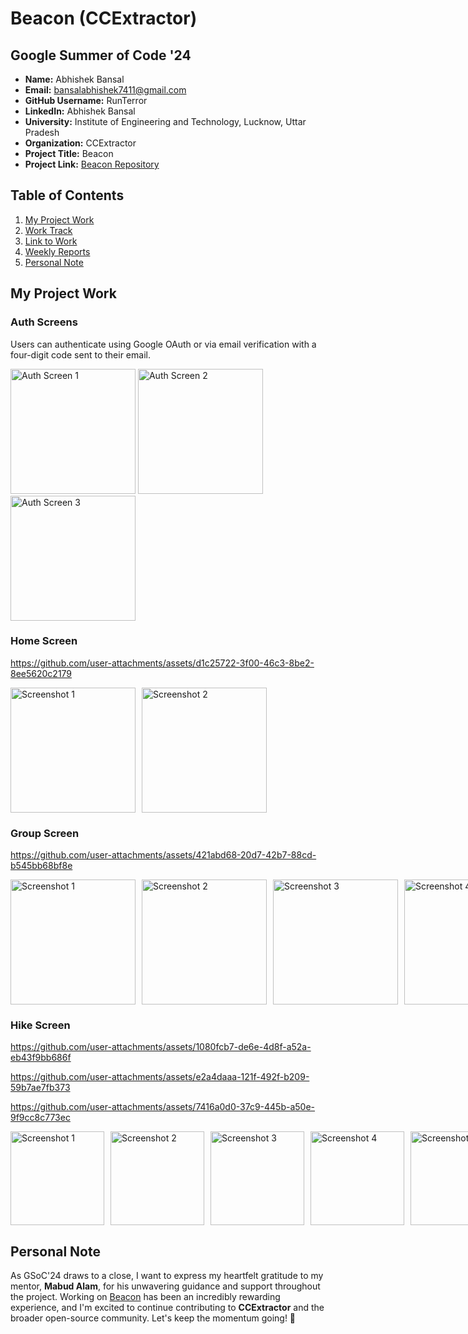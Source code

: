 # Beacon (CCExtractor)

## Google Summer of Code '24

- **Name:** Abhishek Bansal
- **Email:** bansalabhishek7411@gmail.com
- **GitHub Username:** RunTerror
- **LinkedIn:** Abhishek Bansal
- **University:** Institute of Engineering and Technology, Lucknow, Uttar Pradesh
- **Organization:** CCExtractor
- **Project Title:** Beacon
- **Project Link:** [Beacon Repository](https://github.com/CCExtractor/beacon)

## Table of Contents

1. [My Project Work](#my-project-work)
2. [Work Track](#work-track)
3. [Link to Work](#link-to-work)
4. [Weekly Reports](#weekly-reports)
5. [Personal Note](#personal-note)

## My Project Work

### Auth Screens

Users can authenticate using Google OAuth or via email verification with a four-digit code sent to their email.

<p>
  <img width="200" src="https://github.com/user-attachments/assets/19bb49c0-0346-416e-b28d-1541185552b0" alt="Auth Screen 1">
  <img width="200" src="https://github.com/user-attachments/assets/18a5c323-4929-4c0f-afa0-3c01a62378a4" alt="Auth Screen 2">
  <img width="200" src="https://github.com/user-attachments/assets/030bfb21-d36a-42ff-8926-114ade282fdc" alt="Auth Screen 3">
</p>


### Home Screen

https://github.com/user-attachments/assets/d1c25722-3f00-46c3-8be2-8ee5620c2179
<div style="display: flex; gap: 10px;">
  <img width="200" src="https://github.com/user-attachments/assets/0cc28c81-d6ac-440c-ab50-2b706171be18" alt="Screenshot 1">
  <img width="200" src="https://github.com/user-attachments/assets/da016ef3-75ca-4ffd-9d60-ec58117afaf8" alt="Screenshot 2">
</div>


### Group Screen


https://github.com/user-attachments/assets/421abd68-20d7-42b7-88cd-b545bb68bf8e

<div style="display: flex; gap: 10px;">
  <img width="200" src="https://github.com/user-attachments/assets/451e8d15-5147-463d-b4c0-b8843ed1f847" alt="Screenshot 1">
  <img width="200" src="https://github.com/user-attachments/assets/430af009-7693-4797-b253-9297b712a9b3" alt="Screenshot 2">
  <img width="200" src="https://github.com/user-attachments/assets/fc052bee-02cd-4620-8489-44c9854ee96b" alt="Screenshot 3">
  <img width="200" src="https://github.com/user-attachments/assets/52494642-88d3-4ca5-a316-eb06e0449ba4" alt="Screenshot 4">
  <img width="200" src="https://github.com/user-attachments/assets/88002820-cd6e-495f-9967-ec92ef732672" alt="Screenshot 5">
  <img width="200" src="https://github.com/user-attachments/assets/419926b7-4512-4703-9a1b-08ce6e1176b7" alt="Screenshot 6">
  <img width="200" src="https://github.com/user-attachments/assets/c4eac045-2972-44ff-ae71-369cfeab85b3" alt="Screenshot 7">
</div>


### Hike Screen

https://github.com/user-attachments/assets/1080fcb7-de6e-4d8f-a52a-eb43f9bb686f


https://github.com/user-attachments/assets/e2a4daaa-121f-492f-b209-59b7ae7fb373


https://github.com/user-attachments/assets/7416a0d0-37c9-445b-a50e-9f9cc8c773ec



<div style="display: flex; gap: 10px;">
  <img width="150" src="https://github.com/user-attachments/assets/c4cb2b4f-0bbc-4638-aab3-d0957fc0fab8" alt="Screenshot 1">
  <img width="150" src="https://github.com/user-attachments/assets/f27d0fa9-09fb-4ba5-8956-1ab5ac96f985" alt="Screenshot 2">
  <img width="150" src="https://github.com/user-attachments/assets/7f198da2-f520-4557-9943-92238a755554" alt="Screenshot 3">
  <img width="150" src="https://github.com/user-attachments/assets/4b977827-e387-43b6-8f13-41195588f231" alt="Screenshot 4">
  <img width="150" src="https://github.com/user-attachments/assets/0643c2b4-281c-4f8d-8fab-f511cdbf20f6" alt="Screenshot 5">
</div>









## Personal Note

As GSoC'24 draws to a close, I want to express my heartfelt gratitude to my mentor, **Mabud Alam**, for his unwavering guidance and support throughout the project. Working on [Beacon](https://github.com/CCExtractor/beacon) has been an incredibly rewarding experience, and I'm excited to continue contributing to **CCExtractor** and the broader open-source community. Let's keep the momentum going! 🚀
